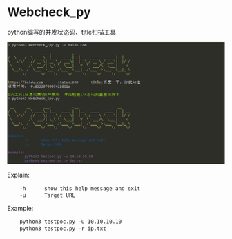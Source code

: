 # Webcheck_py
python编写的并发状态码、title扫描工具

![img](https://github.com/NewBeginning6/Webcheck_py/blob/main/use.png)

Explain:

        -h      show this help message and exit
        -u      Target URL

Example:

        python3 testpoc.py -u 10.10.10.10
        python3 testpoc.py -r ip.txt

